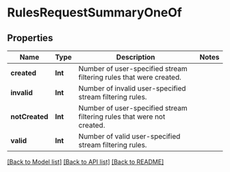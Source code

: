# RulesRequestSummaryOneOf

## Properties
Name | Type | Description | Notes
------------ | ------------- | ------------- | -------------
**created** | **Int** | Number of user-specified stream filtering rules that were created. | 
**invalid** | **Int** | Number of invalid user-specified stream filtering rules. | 
**notCreated** | **Int** | Number of user-specified stream filtering rules that were not created. | 
**valid** | **Int** | Number of valid user-specified stream filtering rules. | 

[[Back to Model list]](../README.md#documentation-for-models) [[Back to API list]](../README.md#documentation-for-api-endpoints) [[Back to README]](../README.md)


